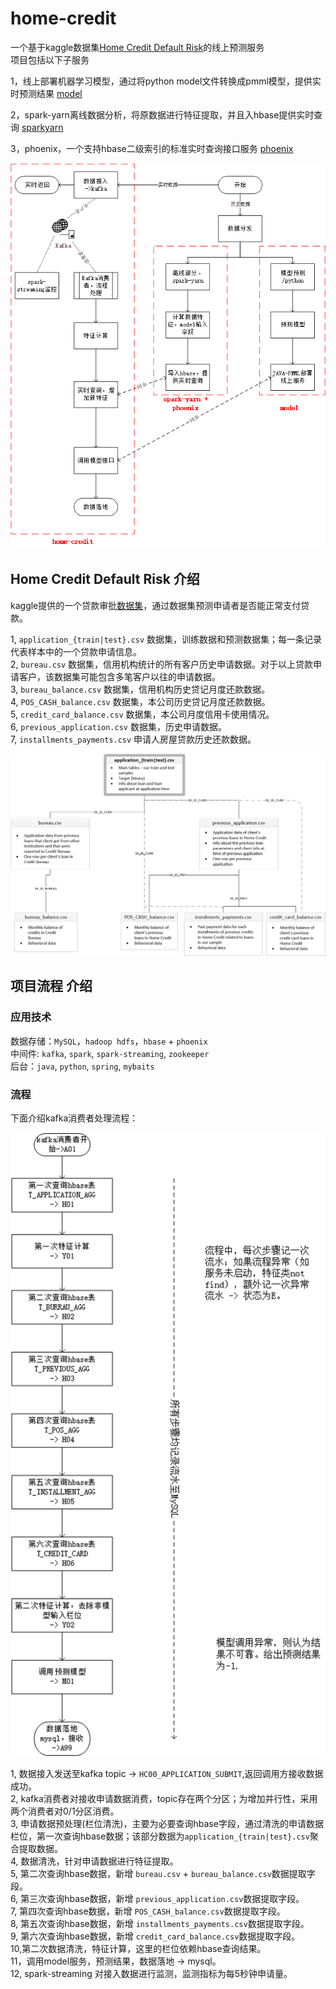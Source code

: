 # home-credit
一个基于kaggle数据集[Home Credit Default Risk](https://www.kaggle.com/c/home-credit-default-risk)的线上预测服务<br/>
项目包括以下子服务<br/>
    
1，线上部署机器学习模型，通过将python model文件转换成pmml模型，提供实时预测结果 [model](https://github.com/raoqiangpeter/model)

2，spark-yarn离线数据分析，将原数据进行特征提取，并且入hbase提供实时查询 [sparkyarn](https://github.com/raoqiangpeter/sparkyarn)
    
3，phoenix，一个支持hbase二级索引的标准实时查询接口服务 [phoenix](https://github.com/raoqiangpeter/phoenix)

![项目流程图](fl.png "项目流程图")

## Home Credit Default Risk 介绍

kaggle提供的一个贷款审批[数据集](https://www.kaggle.com/c/home-credit-default-risk/data)，通过数据集预测申请者是否能正常支付贷款。<br/>

1, ```application_{train|test}.csv``` 数据集，训练数据和预测数据集；每一条记录代表样本中的一个贷款申请信息。<br/>
2, ```bureau.csv``` 数据集，信用机构统计的所有客户历史申请数据。对于以上贷款申请客户，该数据集可能包含多笔客户以往的申请数据。<br/>
3, ```bureau_balance.csv``` 数据集，信用机构历史贷记月度还款数据。<br/>
4, ```POS_CASH_balance.csv``` 数据集，本公司历史贷记月度还款数据。<br/>
5, ```credit_card_balance.csv``` 数据集，本公司月度信用卡使用情况。<br/>
6, ```previous_application.csv``` 数据集，历史申请数据。<br/>
7, ```installments_payments.csv``` 申请人房屋贷款历史还款数据。<br/>

![数据关系图](home_credit.png "数据关系图")


## 项目流程 介绍

### 应用技术
数据存储：```MySQL```，```hadoop hdfs```，```hbase``` + ```phoenix```<br/>
中间件: ```kafka```, ```spark```, ```spark-streaming```, ```zookeeper```<br/>
后台：```java```, ```python```, ```spring```, ```mybaits```

### 流程
下面介绍kafka消费者处理流程：<br/>

![消费者流程图](hc.png "消费者流程图")<br/>

1, 数据接入发送至kafka topic -> ```HC00_APPLICATION_SUBMIT```,返回调用方接收数据成功。<br/>
2, kafka消费者对接收申请数据消费，topic存在两个分区；为增加并行性，采用两个消费者对0/1分区消费。<br/>
3, 申请数据预处理(栏位清洗)，主要为必要查询hbase字段，通过清洗的申请数据栏位，第一次查询hbase数据；该部分数据为```application_{train|test}.csv```聚合提取数据。<br/>
4, 数据清洗，针对申请数据进行特征提取。<br/>
5, 第二次查询hbase数据，新增 ```bureau.csv``` + ```bureau_balance.csv```数据提取字段。<br/>
6, 第三次查询hbase数据，新增 ```previous_application.csv```数据提取字段。<br/>
7, 第四次查询hbase数据，新增 ```POS_CASH_balance.csv```数据提取字段。<br/>
8, 第五次查询hbase数据，新增 ```installments_payments.csv```数据提取字段。<br/>
9, 第六次查询hbase数据，新增 ```credit_card_balance.csv```数据提取字段。<br/>
10,第二次数据清洗，特征计算，这里的栏位依赖hbase查询结果。<br/>
11，调用model服务，预测结果，数据落地 -> mysql。<br/>
12, spark-streaming 对接入数据进行监测，监测指标为每5秒钟申请量。<br/>